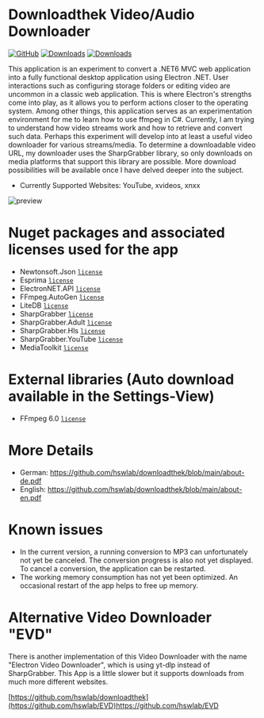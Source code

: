 # Downloadthek Video/Audio Downloader
[![GitHub](https://img.shields.io/github/license/hswlab/downloadthek)](https://github.com/hswlab/downloadthek/blob/main/LICENSE)
[![Downloads](https://img.shields.io/github/downloads/hswlab/downloadthek/total)](https://github.com/hswlab/downloadthek/releases/latest)
[![Downloads](https://img.shields.io/github/v/release/hswlab/downloadthek)](https://github.com/hswlab/downloadthek/releases/latest)

This application is an experiment to convert a .NET6 MVC web application into a fully functional 
desktop application using Electron .NET. User interactions such as configuring storage folders or 
editing video are uncommon in a classic web application. This is where Electron's strengths come into 
play, as it allows you to perform actions closer to the operating system. Among other things, this 
application serves as an experimentation environment for me to learn how to use ffmpeg in C#. 
Currently, I am trying to understand how video streams work and how to retrieve and convert such 
data. Perhaps this experiment will develop into at least a useful video downloader for various 
streams/media. To determine a downloadable video URL, my downloader uses the SharpGrabber 
library, so only downloads on media platforms that support this library are possible. More download 
possibilities will be available once I have delved deeper into the subject.

- Currently Supported Websites: YouTube, xvideos, xnxx

![preview](https://github.com/hswlab/downloadthek/blob/main/Screenshot.png)

# Nuget packages and associated licenses used for the app
- Newtonsoft.Json <a href="https://licenses.nuget.org/MIT">`license`</a>
- Esprima <a href="https://licenses.nuget.org/BSD-3-Clause">`license`</a>
- ElectronNET.API <a href="https://licenses.nuget.org/MIT">`license`</a>
- FFmpeg.AutoGen <a href="https://www.nuget.org/packages/FFmpeg.AutoGen/6.0.0/license">`license`</a>
- LiteDB <a href="https://www.nuget.org/packages/LiteDB/5.0.16/license">`license`</a>
- SharpGrabber <a href="https://www.nuget.org/packages/SharpGrabber/2.1.1/license">`license`</a>
- SharpGrabber.Adult <a href="https://www.nuget.org/packages/SharpGrabber.Adult/1.0.2/license">`license`</a>
- SharpGrabber.Hls <a href="https://www.nuget.org/packages/SharpGrabber.Hls/1.3.0/license">`license`</a>
- SharpGrabber.YouTube <a href="https://www.nuget.org/packages/SharpGrabber.YouTube/1.5.0/license">`license`</a>
- MediaToolkit <a href="https://www.nuget.org/packages/SharpGrabber.YouTube/1.5.0/license">`license`</a>

# External libraries (Auto download available in the Settings-View)
- FFmpeg 6.0 <a href="https://ffmpeg.org/legal.html">`license`</a>

# More Details
- German: https://github.com/hswlab/downloadthek/blob/main/about-de.pdf
- English: https://github.com/hswlab/downloadthek/blob/main/about-en.pdf

# Known issues
- In the current version, a running conversion to MP3 can unfortunately not yet be canceled. The conversion progress is also not yet displayed. To cancel a conversion, the application can be restarted.
- The working memory consumption has not yet been optimized. An occasional restart of the app helps to free up memory.

# Alternative Video Downloader "EVD"
There is another implementation of this Video Downloader with the name "Electron Video Downloader", which is using yt-dlp instead of SharpGrabber. This App is a little slower but it supports downloads from much more different websites.

[https://github.com/hswlab/downloadthek](https://github.com/hswlab/EVD)https://github.com/hswlab/EVD
